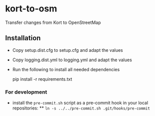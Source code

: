 kort-to-osm
===========

Transfer changes from Kort to OpenStreetMap

## Installation

* Copy setup.dist.cfg to setup.cfg and adapt the values
* Copy logging.dist.yml to logging.yml and adapt the values
* Run the following to install all needed dependencies

    pip install -r requirements.txt

### For development
* install the `pre-commit.sh` script as a pre-commit hook in your local repositories:
** `ln -s ../../pre-commit.sh .git/hooks/pre-commit`
